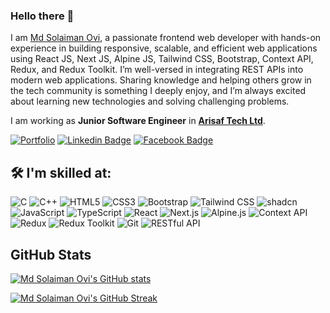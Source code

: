 ### Hello there 👋


I am [Md Solaiman Ovi](https://md-solaiman-ovi-portfolio.netlify.app/), a passionate frontend web developer with hands-on experience in building responsive, scalable, and efficient web applications using React JS, Next JS, Alpine JS, Tailwind CSS, Bootstrap, Context API, Redux, and Redux Toolkit. I’m well-versed in integrating REST APIs into modern web applications. Sharing knowledge and helping others grow in the tech community is something I deeply enjoy, and I’m always excited about learning new technologies and solving challenging problems.

I am working as **Junior Software Engineer** in [**Arisaf Tech Ltd**](https://arisaftech.com/).

[![Portfolio](https://img.shields.io/badge/Portfolio-61DAFB?style=for-the-badge&logo=About.me&logoColor=black&link=https://md-solaiman-ovi-portfolio.netlify.app/)](https://md-solaiman-ovi-portfolio.netlify.app/)
[![Linkedin Badge](https://img.shields.io/badge/Linkedin-0077B5?style=for-the-badge&logo=linkedin&logoColor=white&link=https://www.linkedin.com/in/md-solaiman-ovi-83a9b4162/)](https://www.linkedin.com/in/md-solaiman-ovi-83a9b4162/)
[![Facebook Badge](https://img.shields.io/badge/Facebook-1877F2?style=for-the-badge&logo=facebook&logoColor=white&link=https://www.facebook.com/msovi480)](https://www.facebook.com/msovi480)


## 🛠️ I'm skilled at:

![C](https://img.shields.io/badge/C-A8B9CC?style=for-the-badge&logo=c&logoColor=white)
![C++](https://img.shields.io/badge/C++-00599C?style=for-the-badge&logo=c%2B%2B&logoColor=white)
![HTML5](https://img.shields.io/badge/HTML5-E34F26?style=for-the-badge&logo=html5&logoColor=white)
![CSS3](https://img.shields.io/badge/CSS3-1572B6?style=for-the-badge&logo=css3&logoColor=white)
![Bootstrap](https://img.shields.io/badge/Bootstrap-563D7C?style=for-the-badge&logo=bootstrap&logoColor=white)
![Tailwind CSS](https://img.shields.io/badge/Tailwind_CSS-38B2AC?style=for-the-badge&logo=tailwind-css&logoColor=white)
![shadcn](https://img.shields.io/badge/shadcn-000000?style=for-the-badge&logo=shadcn&logoColor=white)
![JavaScript](https://img.shields.io/badge/JavaScript-F7DF1E?style=for-the-badge&logo=javascript&logoColor=black)
![TypeScript](https://img.shields.io/badge/TypeScript-3178C6?style=for-the-badge&logo=typescript&logoColor=white)
![React](https://img.shields.io/badge/React-61DAFB?style=for-the-badge&logo=react&logoColor=black)
![Next.js](https://img.shields.io/badge/Next.js-000000?style=for-the-badge&logo=nextdotjs&logoColor=white)
![Alpine.js](https://img.shields.io/badge/Alpine.js-8BC0D0?style=for-the-badge&logo=alpine.js&logoColor=black)
![Context API](https://img.shields.io/badge/Context%20API-61DAFB?style=for-the-badge&logo=react&logoColor=black)
![Redux](https://img.shields.io/badge/Redux-764ABC?style=for-the-badge&logo=redux&logoColor=white)
![Redux Toolkit](https://img.shields.io/badge/Redux%20Toolkit-764ABC?style=for-the-badge&logo=redux&logoColor=white)
![Git](https://img.shields.io/badge/Git-F05032?style=for-the-badge&logo=git&logoColor=white)
![RESTful API](https://img.shields.io/badge/RESTful%20API-02569B?style=for-the-badge&logo=rest&logoColor=white)




## GitHub Stats

[![Md Solaiman Ovi's GitHub stats](https://github-readme-stats.vercel.app/api?username=Md-Solaiman-Ovi&show_icons=true&theme=radical)](https://github.com/Md-Solaiman-Ovi)

[![Md Solaiman Ovi's GitHub Streak](https://streak-stats.demolab.com?user=Md-Solaiman-Ovi&theme=radical)](https://git.io/streak-stats)

